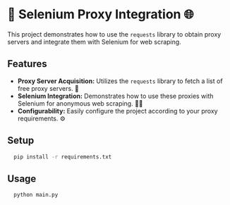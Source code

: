 # 🤖 Selenium Proxy Integration 🌐
This project demonstrates how to use the `requests` library to obtain proxy servers and integrate them with Selenium for web scraping.

## Features
- **Proxy Server Acquisition:** Utilizes the `requests` library to fetch a list of free proxy servers. 🔄
- **Selenium Integration:** Demonstrates how to use these proxies with Selenium for anonymous web scraping. 🕵️‍♂️
- **Configurability:** Easily configure the project according to your proxy requirements. ⚙️

## Setup
```bash
  pip install -r requirements.txt
```

## Usage
```bash
  python main.py
```

